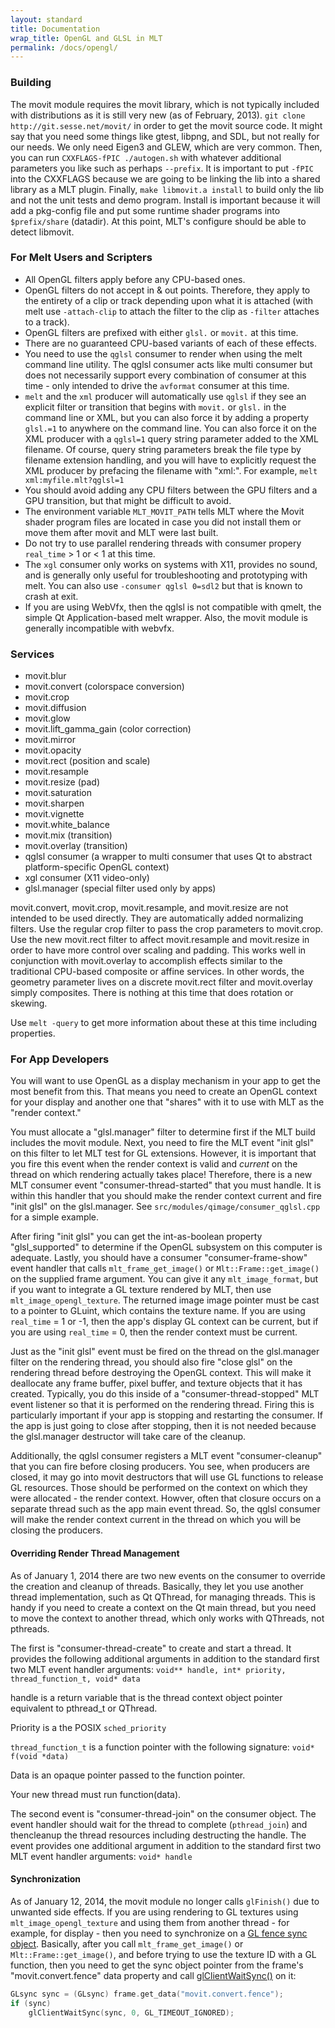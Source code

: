 ```yaml
---
layout: standard
title: Documentation
wrap_title: OpenGL and GLSL in MLT
permalink: /docs/opengl/
---
```


### Building

The movit module requires the movit library, which is not typically
included with distributions as it is still very new (as of February,
2013). `git clone http://git.sesse.net/movit/` in order to get the movit
source code. It might say that you need some things like gtest, libpng,
and SDL, but not really for our needs. We only need Eigen3 and GLEW,
which are very common. Then, you can run `CXXFLAGS-fPIC ./autogen.sh`
with whatever additional parameters you like such as perhaps `--prefix`.
It is important to put `-fPIC` into the CXXFLAGS because we are going to
be linking the lib into a shared library as a MLT plugin. Finally, `make
libmovit.a install` to build only the lib and not the unit tests and
demo program. Install is important because it will add a pkg-config file
and put some runtime shader programs into `$prefix/share` (datadir). At
this point, MLT's configure should be able to detect libmovit.

### For Melt Users and Scripters

-   All OpenGL filters apply before any CPU-based ones.
-   OpenGL filters do not accept in & out points. Therefore, they apply
    to the entirety of a clip or track depending upon what it is
    attached (with melt use `-attach-clip` to attach the filter to the
    clip as `-filter` attaches to a track).
-   OpenGL filters are prefixed with either `glsl.` or `movit.` at
    this time.
-   There are no guaranteed CPU-based variants of each of these effects.
-   You need to use the `qglsl` consumer to render when using the melt
    command line utility. The qglsl consumer acts like multi consumer
    but does not necessarily support every combination of consumer at
    this time - only intended to drive the `avformat` consumer at this time.
-   `melt` and the `xml` producer will automatically use `qglsl` if they see
    an explicit filter or transition that begins with `movit.` or `glsl.` in
    the command line or XML, but you can also force it by adding a
    property `glsl.=1` to anywhere on the command line. You can also force
    it on the XML producer with a `qglsl=1` query string parameter added
    to the XML filename. Of course, query string parameters break the
    file type by filename extension handling, and you will have to
    explicitly request the XML producer by prefacing the filename
    with "xml:". For example, `melt xml:myfile.mlt?qglsl=1`
-   You should avoid adding any CPU filters between the GPU filters and
    a GPU transition, but that might be difficult to avoid.
-   The environment variable `MLT_MOVIT_PATH` tells MLT where the Movit
    shader program files are located in case you did not install them or
    move them after movit and MLT were last built.
-   Do not try to use parallel rendering threads with consumer propery
    `real_time` &gt; 1 or &lt; 1 at this time.
-   The `xgl` consumer only works on systems with X11, provides no sound,
    and is generally only useful for troubleshooting and prototyping
    with melt. You can also use `-consumer qglsl 0=sdl2` but that is
    known to crash at exit.  
-   If you are using WebVfx, then the qglsl is not compatible with
    qmelt, the simple Qt Application-based melt wrapper. Also, the
    movit module is generally incompatible with webvfx.

### Services

* movit.blur
* movit.convert (colorspace conversion)
* movit.crop
* movit.diffusion
* movit.glow
* movit.lift_gamma_gain (color correction)
* movit.mirror
* movit.opacity
* movit.rect (position and scale)
* movit.resample
* movit.resize (pad)
* movit.saturation
* movit.sharpen
* movit.vignette
* movit.white_balance
* movit.mix (transition)
* movit.overlay (transition)
* qglsl consumer (a wrapper to multi consumer that uses Qt
  to abstract platform-specific OpenGL context)
* xgl consumer (X11 video-only)
* glsl.manager (special filter used only by apps)

movit.convert, movit.crop, movit.resample, and movit.resize are not
intended to be used directly. They are automatically added normalizing
filters. Use the regular crop filter to pass the crop parameters to
movit.crop. Use the new movit.rect filter to affect movit.resample and
movit.resize in order to have more control over scaling and padding.
This works well in conjunction with movit.overlay to accomplish effects
similar to the traditional CPU-based composite or affine services. In
other words, the geometry parameter lives on a discrete movit.rect
filter and movit.overlay simply composites. There is nothing at this
time that does rotation or skewing.

Use `melt -query` to get more information about these at this time
including properties.

### For App Developers

You will want to use OpenGL as a display mechanism in your app to get
the most benefit from this. That means you need to create an OpenGL
context for your display and another one that "shares" with it to use
with MLT as the "render context."

You must allocate a "glsl.manager" filter to determine first if the MLT
build includes the movit module. Next, you need to fire the MLT event
"init glsl" on this filter to let MLT test for GL extensions. However,
it is important that you fire this event when the render context is
valid and *current* on the thread on which rendering actually takes
place! Therefore, there is a new MLT consumer event
"consumer-thread-started" that you must handle. It is within this
handler that you should make the render context current and fire "init
glsl" on the glsl.manager. See `src/modules/qimage/consumer_qglsl.cpp`
for a simple example.

After firing "init glsl" you can get the int-as-boolean property
"glsl_supported" to determine if the OpenGL subsystem on this computer
is adequate. Lastly, you should have a consumer "consumer-frame-show"
event handler that calls `mlt_frame_get_image()` or
`Mlt::Frame::get_image()` on the supplied frame argument. You can give it
any `mlt_image_format`, but if you want to integrate a GL texture
rendered by MLT, then use `mlt_image_opengl_texture`. The returned image
image pointer must be cast to a pointer to GLuint, which contains the
texture name. If you are using `real_time` = 1 or -1, then the app's
display GL context can be current, but if you are using `real_time` = 0,
then the render context must be current.

Just as the "init glsl" event must be fired on the thread on the
glsl.manager filter on the rendering thread, you should also fire "close
glsl" on the rendering thread before destroying the OpenGL context.
This will make it deallocate any frame buffer, pixel buffer, and texture
objects that it has created. Typically, you do this inside of a
"consumer-thread-stopped" MLT event listener so that it is performed on
the rendering thread. Firing this is particularly important if your app
is stopping and restarting the consumer. If the app is just going to
close after stopping, then it is not needed because the glsl.manager
destructor will take care of the cleanup.

Additionally, the qglsl consumer registers a MLT event
"consumer-cleanup" that you can fire before closing producers. You see,
when producers are closed, it may go into movit destructors that will
use GL functions to release GL resources. Those should be performed on
the context on which they were allocated - the render context. Howver,
often that closure occurs on a separate thread such as the app main
event thread. So, the qglsl consumer will make the render context
current in the thread on which you will be closing the producers.

#### Overriding Render Thread Management

As of January 1, 2014 there are two new events on the consumer to
override the creation and cleanup of threads. Basically, they let you
use another thread implementation, such as Qt QThread, for managing
threads. This is handy if you need to create a context on the Qt main
thread, but you need to move the context to another thread, which only
works with QThreads, not pthreads.

The first is "consumer-thread-create" to create and start a thread. It
provides the following additional arguments in addition to the standard
first two MLT event handler arguments:
`void** handle, int* priority, thread_function_t, void* data`

handle is a return variable that is the thread context object pointer
equivalent to pthread_t or QThread.

Priority is a the POSIX `sched_priority`

`thread_function_t` is a function pointer with the following signature:
`void* f(void *data)`

Data is an opaque pointer passed to the function pointer.

Your new thread must run function(data).

The second event is "consumer-thread-join" on the consumer object. The
event handler should wait for the thread to complete (`pthread_join`) and
thencleanup the thread resources including destructing the handle. The
event provides one additional argument in addition to the standard first
two MLT event handler arguments:
`void* handle`

#### Synchronization

As of January 12, 2014, the movit module no longer calls `glFinish()` due
to unwanted side effects. If you are using rendering to GL textures
using `mlt_image_opengl_texture` and using them from another thread - for
example, for display - then you need to synchronize on a
[GL fence sync object](http://www.opengl.org/wiki/Sync_Object).
Basically, after you call `mlt_frame_get_image()` or
`Mlt::Frame::get_image()`, and before trying to use the texture ID with a
GL function, then you need to get the sync object pointer from the
frame's "movit.convert.fence" data property and call
[glClientWaitSync()](http://www.opengl.org/sdk/docs/man3/xhtml/glClientWaitSync.xml)
on it:

```c++
GLsync sync = (GLsync) frame.get_data("movit.convert.fence");
if (sync)
    glClientWaitSync(sync, 0, GL_TIMEOUT_IGNORED);
```
